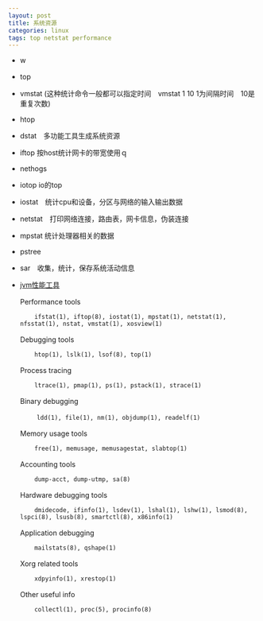 ```yaml
---
layout: post
title: 系统资源
categories: linux
tags: top netstat performance
---
```


*   w
*   top　
*   vmstat (这种统计命令一般都可以指定时间　vmstat 1 10 1为间隔时间　10是重复次数)
*   htop
*   dstat　多功能工具生成系统资源
*   iftop 按host统计网卡的带宽使用ｑ
*   nethogs
*   iotop  io的top
*   iostat　统计cpu和设备，分区与网络的输入输出数据
*   netstat　打印网络连接，路由表，网卡信息，伪装连接
*   mpstat 统计处理器相关的数据
*   pstree
*   sar　收集，统计，保存系统活动信息
*   [jvm性能工具](/2015/12/26/jvm_tools)


     Performance tools　　

            ifstat(1), iftop(8), iostat(1), mpstat(1), netstat(1), nfsstat(1), nstat, vmstat(1), xosview(1)

     Debugging tools　　

            htop(1), lslk(1), lsof(8), top(1)

     Process tracing　　　

            ltrace(1), pmap(1), ps(1), pstack(1), strace(1)

     Binary debugging　　

           　ldd(1), file(1), nm(1), objdump(1), readelf(1)

     Memory usage tools　　

            free(1), memusage, memusagestat, slabtop(1)

     Accounting tools　　

            dump-acct, dump-utmp, sa(8)

     Hardware debugging tools　　

            dmidecode, ifinfo(1), lsdev(1), lshal(1), lshw(1), lsmod(8), lspci(8), lsusb(8), smartctl(8), x86info(1)

     Application debugging　　

            mailstats(8), qshape(1)

     Xorg related tools　　

            xdpyinfo(1), xrestop(1)

     Other useful info　　

            collectl(1), proc(5), procinfo(8)
